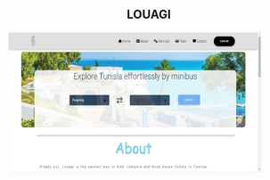 <h2 align="center"> LOUAGI </h2>
<img src="screenshots/Image.jpg" align="center" style="width:90%;height:252px" />
